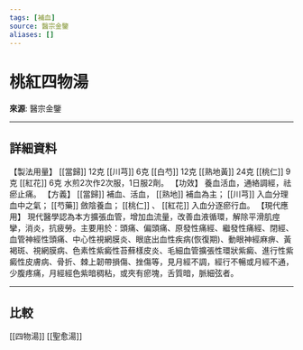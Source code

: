 ```yaml
---
tags: [補血]
source: 醫宗金鑒
aliases: []
---
```


# 桃紅四物湯

**來源**: 醫宗金鑒  

---

## 詳細資料
【製法用量】 [[當歸]] 12克 [[川芎]] 6克 [[白芍]] 12克 [[熟地黃]] 24克 [[桃仁]] 9克 [[紅花]] 6克
水煎2次作2次服，1日服2劑。
【功效】
養血活血，通絡調經，祛瘀止痛。
【方義】 [[當歸]] 補血、活血， [[熟地]] 補血為主； [[川芎]] 入血分理血中之氣； [[芍藥]] 斂陰養血； [[桃仁]] 、 [[紅花]] 入血分逐瘀行血。
【現代應用】
現代醫學認為本方擴張血管，增加血流量，改善血液循環，解除平滑肌痙攣，消炎，抗疲勞。主要用於：頭痛、偏頭痛、原發性痛經、繼發性痛經、閉經、血管神經性頭痛、中心性視網膜炎、眼底出血性疾病(恢復期)、動眼神經麻痹、黃褐斑、視網膜病、色素性紫癜性苔蘚樣皮炎、毛細血管擴張性環狀紫癜、進行性紫癜性皮膚病、骨折、棘上韌帶損傷、挫傷等，見月經不調，經行不暢或月經不通，少腹疼痛，月經經色紫暗稠粘，或夾有瘀塊，舌質暗，脈細弦者。

---

## 比較
[[四物湯]]
[[聖愈湯]]
